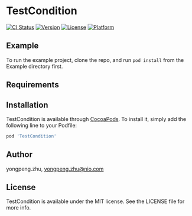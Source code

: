 # TestCondition

[![CI Status](https://img.shields.io/travis/yongpeng.zhu/TestCondition.svg?style=flat)](https://travis-ci.org/yongpeng.zhu/TestCondition)
[![Version](https://img.shields.io/cocoapods/v/TestCondition.svg?style=flat)](https://cocoapods.org/pods/TestCondition)
[![License](https://img.shields.io/cocoapods/l/TestCondition.svg?style=flat)](https://cocoapods.org/pods/TestCondition)
[![Platform](https://img.shields.io/cocoapods/p/TestCondition.svg?style=flat)](https://cocoapods.org/pods/TestCondition)

## Example

To run the example project, clone the repo, and run `pod install` from the Example directory first.

## Requirements

## Installation

TestCondition is available through [CocoaPods](https://cocoapods.org). To install
it, simply add the following line to your Podfile:

```ruby
pod 'TestCondition'
```

## Author

yongpeng.zhu, yongpeng.zhu@nio.com

## License

TestCondition is available under the MIT license. See the LICENSE file for more info.
